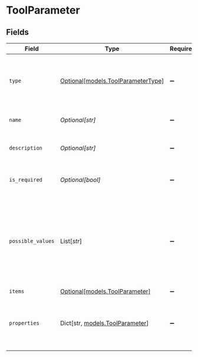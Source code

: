 # ToolParameter


## Fields

| Field                                                                                                   | Type                                                                                                    | Required                                                                                                | Description                                                                                             |
| ------------------------------------------------------------------------------------------------------- | ------------------------------------------------------------------------------------------------------- | ------------------------------------------------------------------------------------------------------- | ------------------------------------------------------------------------------------------------------- |
| `type`                                                                                                  | [Optional[models.ToolParameterType]](../models/toolparametertype.md)                                    | :heavy_minus_sign:                                                                                      | Parameter type (string, number, boolean, object, array)                                                 |
| `name`                                                                                                  | *Optional[str]*                                                                                         | :heavy_minus_sign:                                                                                      | The name of the parameter                                                                               |
| `description`                                                                                           | *Optional[str]*                                                                                         | :heavy_minus_sign:                                                                                      | The description of the parameter                                                                        |
| `is_required`                                                                                           | *Optional[bool]*                                                                                        | :heavy_minus_sign:                                                                                      | Whether the parameter is required                                                                       |
| `possible_values`                                                                                       | List[*str*]                                                                                             | :heavy_minus_sign:                                                                                      | The possible values for the parameter. Can contain only primitive values or arrays of primitive values. |
| `items`                                                                                                 | [Optional[models.ToolParameter]](../models/toolparameter.md)                                            | :heavy_minus_sign:                                                                                      | N/A                                                                                                     |
| `properties`                                                                                            | Dict[str, [models.ToolParameter](../models/toolparameter.md)]                                           | :heavy_minus_sign:                                                                                      | When type is 'object', this describes the structure of the object.                                      |